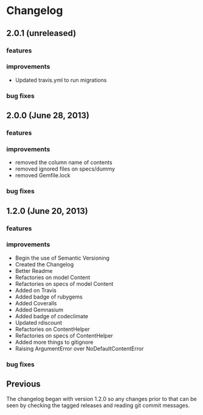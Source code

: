 # Changelog

## 2.0.1 (unreleased)

### features

### improvements

- Updated travis.yml to run migrations

### bug fixes

## 2.0.0 (June 28, 2013)

### features

### improvements

- removed the column name of contents
- removed ignored files on specs/dummy
- removed Gemfile.lock

### bug fixes

## 1.2.0 (June 20, 2013)

### features

### improvements

- Begin the use of Semantic Versioning
- Created the Changelog
- Better Readme
- Refactories on model Content
- Refactories on specs of model Content
- Added on Travis
- Added badge of rubygems
- Added Coveralls
- Added Gemnasium
- Added badge of codeclimate
- Updated rdiscount
- Refactories on ContentHelper
- Refactories on specs of ContentHelper
- Added more things to gitignore
- Raising ArgumentError over NoDefaultContentError

### bug fixes

## Previous

The changelog began with version 1.2.0 so any changes prior to that
can be seen by checking the tagged releases and reading git commit
messages.

